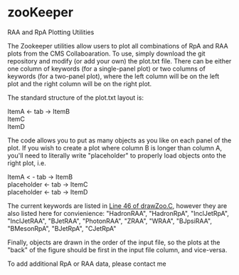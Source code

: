 # zooKeeper
RAA and RpA Plotting Utilities

The Zookeeper utilities allow users to plot all combinations of RpA and RAA plots from the CMS Collaboaration.  To use, simply download the git repository and modify (or add your own) the plot.txt file.
There can be either one column of keywords (for a single-panel plot) or two columns of keywords (for a two-panel plot), where the left column will be on the left plot and the right column will be on the right plot.

The standard structure of the plot.txt layout is:

ItemA <- tab -> ItemB </br>
ItemC </br>
ItemD </br>

The code allows you to put as many objects as you like on each panel of the plot.  If you wish to create a plot where column B is longer than column A, you'll need to literally write "placeholder" to properly load objects onto the right plot, i.e.

ItemA   < - tab ->    ItemB </br>
placeholder <- tab -> ItemC </br>
placeholder <- tab -> ItemD </br>

The current keywords are listed in <a href=https://github.com/kurtejung/zooKeeper/blob/master/drawZoo.C#L46>Line 46 of drawZoo.C</a>, however they are also listed here for convienience:
"HadronRAA", "HadronRpA", "InclJetRpA", "InclJetRAA", "BJetRAA", "PhotonRAA", "ZRAA", "WRAA", "BJpsiRAA", "BMesonRpA", "BJetRpA", "CJetRpA"

Finally, objects are drawn in the order of the input file, so the plots at the "back" of the figure should be first in the input file column, and vice-versa.

To add additional RpA or RAA data, please contact me
